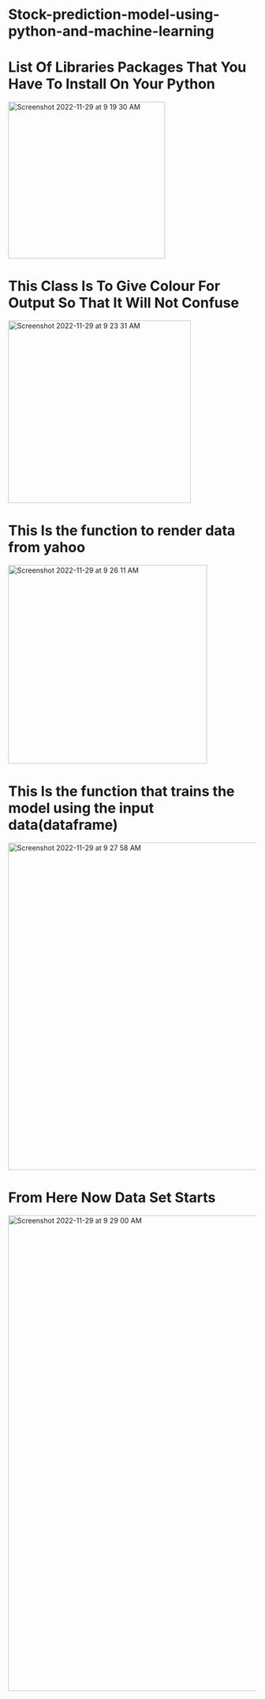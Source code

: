 # Stock-prediction-model-using-python-and-machine-learning

# List Of Libraries Packages That You Have To Install On Your Python
<img width="318" alt="Screenshot 2022-11-29 at 9 19 30 AM" src="https://user-images.githubusercontent.com/119333227/204434534-50d569ef-dede-44ed-86ea-485336f6e0be.png">

# This Class Is To Give Colour For Output So That It Will Not Confuse
<img width="370" alt="Screenshot 2022-11-29 at 9 23 31 AM" src="https://user-images.githubusercontent.com/119333227/204434919-1fc91c1c-af38-49c8-b5eb-79cf5d1d501d.png">

# This Is the function to render data from yahoo
<img width="403" alt="Screenshot 2022-11-29 at 9 26 11 AM" src="https://user-images.githubusercontent.com/119333227/204435216-70c09d32-fcf3-4ad3-8467-379aa1364bc3.png">

# This Is the function that trains the model using the input data(dataframe)
<img width="664" alt="Screenshot 2022-11-29 at 9 27 58 AM" src="https://user-images.githubusercontent.com/119333227/204435357-2237df6d-4732-44e1-a8eb-623ee8f4ed1b.png">

# From Here Now Data Set Starts
<img width="965" alt="Screenshot 2022-11-29 at 9 29 00 AM" src="https://user-images.githubusercontent.com/119333227/204435605-ff953abe-0a69-4099-b1ed-677b258eea2e.png">
